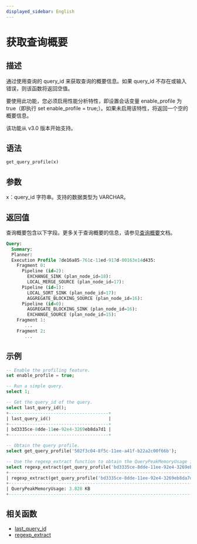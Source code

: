 ```yaml
---
displayed_sidebar: English
---
```


# 获取查询概要

## 描述

通过使用查询的 query_id 来获取查询的概要信息。如果 query_id 不存在或输入错误，则该函数将返回空值。

要使用此功能，您必须启用性能分析特性，即设置会话变量 enable_profile 为 true（即执行 set enable_profile = true;）。如果未启用该特性，将返回一个空的概要信息。

该功能从 v3.0 版本开始支持。

## 语法

```Haskell
get_query_profile(x)
```

## 参数

x：query_id 字符串。支持的数据类型为 VARCHAR。

## 返回值

查询概要包含以下字段。更多关于查询概要的信息，请参见[查询概要](../../../administration/query_profile.md)文档。

```SQL
Query:
  Summary:
  Planner:
  Execution Profile 7de16a85-761c-11ed-917d-00163e14d435:
    Fragment 0:
      Pipeline (id=2):
        EXCHANGE_SINK (plan_node_id=18):
        LOCAL_MERGE_SOURCE (plan_node_id=17):
      Pipeline (id=1):
        LOCAL_SORT_SINK (plan_node_id=17):
        AGGREGATE_BLOCKING_SOURCE (plan_node_id=16):
      Pipeline (id=0):
        AGGREGATE_BLOCKING_SINK (plan_node_id=16):
        EXCHANGE_SOURCE (plan_node_id=15):
    Fragment 1:
       ...
    Fragment 2:
       ...
```

## 示例

```sql
-- Enable the profiling feature.
set enable_profile = true;

-- Run a simple query.
select 1;

-- Get the query_id of the query.
select last_query_id();
+--------------------------------------+
| last_query_id()                      |
+--------------------------------------+
| bd3335ce-8dde-11ee-92e4-3269eb8da7d1 |
+--------------------------------------+

-- Obtain the query profile.
select get_query_profile('502f3c04-8f5c-11ee-a41f-b22a2c00f66b');

-- Use the regexp_extract function to obtain the QueryPeakMemoryUsage in the profile that matches the specified pattern.
select regexp_extract(get_query_profile('bd3335ce-8dde-11ee-92e4-3269eb8da7d1'), 'QueryPeakMemoryUsage: [0-9\.]* [KMGB]*', 0);
+-----------------------------------------------------------------------------------------------------------------------+
| regexp_extract(get_query_profile('bd3335ce-8dde-11ee-92e4-3269eb8da7d1'), 'QueryPeakMemoryUsage: [0-9.]* [KMGB]*', 0) |
+-----------------------------------------------------------------------------------------------------------------------+
| QueryPeakMemoryUsage: 3.828 KB                                                                                        |
+-----------------------------------------------------------------------------------------------------------------------+
```

## 相关函数

- [last_query_id](./last_query_id.md)
- [regexp_extract](../like-predicate-functions/regexp_extract.md)
